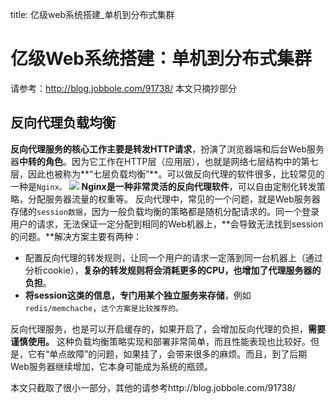 title: 亿级web系统搭建_单机到分布式集群 

#  亿级Web系统搭建：单机到分布式集群 
请参考：http://blog.jobbole.com/91738/
本文只摘抄部分

##  反向代理负载均衡 
**反向代理服务的核心工作主要是转发HTTP请求**，扮演了浏览器端和后台Web服务器**中转的角色**。因为它工作在HTTP层（应用层），也就是网络七层结构中的第七层，因此也被称为**“七层负载均衡”**。可以做反向代理的软件很多，比较常见的一种是` Nginx。 `
![](/data/dokuwiki/javaweb/pasted/20150924-035717.png)
**Nginx是一种非常灵活的反向代理软件**，可以自由定制化转发策略，分配服务器流量的权重等。
反向代理中，常见的一个问题，就是Web服务器存储的` session数据 `，因为一般负载均衡的策略都是随机分配请求的。同一个登录用户的请求，无法保证一定分配到相同的Web机器上，**会导致无法找到session的问题。**解决方案主要有两种：
  * 配置反向代理的转发规则，让同一个用户的请求一定落到同一台机器上（通过分析cookie），**复杂的转发规则将会消耗更多的CPU，也增加了代理服务器的负担**。
  * **将session这类的信息，专门用某个独立服务来存储**，例如` redis/memchache `，` 这个方案是比较推荐的。 `

反向代理服务，也是可以开启缓存的，如果开启了，会增加反向代理的负担，**需要谨慎使用。**
这种负载均衡策略实现和部署非常简单，而且性能表现也比较好。但是，它有“单点故障”的问题，如果挂了，会带来很多的麻烦。而且，到了后期Web服务器继续增加，它本身可能成为系统的瓶颈。

本文只截取了很小一部分，其他的请参考http://blog.jobbole.com/91738/